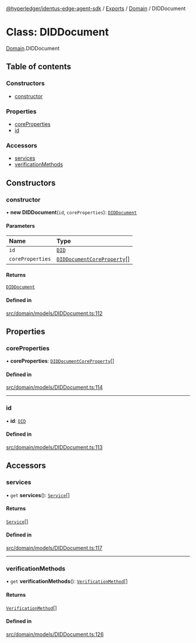 [@hyperledger/identus-edge-agent-sdk](../README.md) / [Exports](../modules.md) / [Domain](../modules/Domain.md) / DIDDocument

# Class: DIDDocument

[Domain](../modules/Domain.md).DIDDocument

## Table of contents

### Constructors

- [constructor](Domain.DIDDocument.md#constructor)

### Properties

- [coreProperties](Domain.DIDDocument.md#coreproperties)
- [id](Domain.DIDDocument.md#id)

### Accessors

- [services](Domain.DIDDocument.md#services)
- [verificationMethods](Domain.DIDDocument.md#verificationmethods)

## Constructors

### constructor

• **new DIDDocument**(`id`, `coreProperties`): [`DIDDocument`](Domain.DIDDocument.md)

#### Parameters

| Name | Type |
| :------ | :------ |
| `id` | [`DID`](Domain.DID.md) |
| `coreProperties` | [`DIDDocumentCoreProperty`](../modules/Domain.md#diddocumentcoreproperty)[] |

#### Returns

[`DIDDocument`](Domain.DIDDocument.md)

#### Defined in

[src/domain/models/DIDDocument.ts:112](https://github.com/hyperledger-identus/sdk-ts/blob/bc699428ddd8313d8025ef810d8e7784a65f26cc/src/domain/models/DIDDocument.ts#L112)

## Properties

### coreProperties

• **coreProperties**: [`DIDDocumentCoreProperty`](../modules/Domain.md#diddocumentcoreproperty)[]

#### Defined in

[src/domain/models/DIDDocument.ts:114](https://github.com/hyperledger-identus/sdk-ts/blob/bc699428ddd8313d8025ef810d8e7784a65f26cc/src/domain/models/DIDDocument.ts#L114)

___

### id

• **id**: [`DID`](Domain.DID.md)

#### Defined in

[src/domain/models/DIDDocument.ts:113](https://github.com/hyperledger-identus/sdk-ts/blob/bc699428ddd8313d8025ef810d8e7784a65f26cc/src/domain/models/DIDDocument.ts#L113)

## Accessors

### services

• `get` **services**(): [`Service`](Domain.Service.md)[]

#### Returns

[`Service`](Domain.Service.md)[]

#### Defined in

[src/domain/models/DIDDocument.ts:117](https://github.com/hyperledger-identus/sdk-ts/blob/bc699428ddd8313d8025ef810d8e7784a65f26cc/src/domain/models/DIDDocument.ts#L117)

___

### verificationMethods

• `get` **verificationMethods**(): [`VerificationMethod`](Domain.VerificationMethod.md)[]

#### Returns

[`VerificationMethod`](Domain.VerificationMethod.md)[]

#### Defined in

[src/domain/models/DIDDocument.ts:126](https://github.com/hyperledger-identus/sdk-ts/blob/bc699428ddd8313d8025ef810d8e7784a65f26cc/src/domain/models/DIDDocument.ts#L126)
